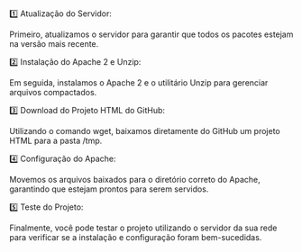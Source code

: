 1️⃣ Atualização do Servidor:

Primeiro, atualizamos o servidor para garantir que todos os pacotes estejam na versão mais recente.

2️⃣ Instalação do Apache 2 e Unzip:

Em seguida, instalamos o Apache 2 e o utilitário Unzip para gerenciar arquivos compactados.

3️⃣ Download do Projeto HTML do GitHub:

Utilizando o comando wget, baixamos diretamente do GitHub um projeto HTML para a pasta /tmp.

4️⃣ Configuração do Apache:

Movemos os arquivos baixados para o diretório correto do Apache, garantindo que estejam prontos para serem servidos.

5️⃣ Teste do Projeto:

Finalmente, você pode testar o projeto utilizando o servidor da sua rede para verificar se a instalação e configuração foram bem-sucedidas.
